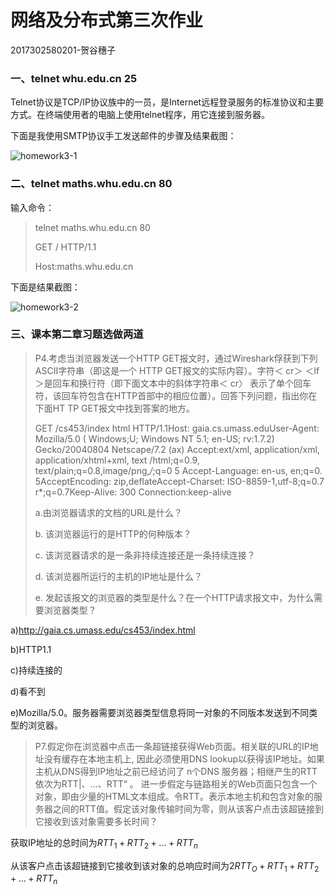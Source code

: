 # 网络及分布式第三次作业

2017302580201-贺谷穗子

### 一、telnet whu.edu.cn 25

Telnet协议是TCP/IP协议族中的一员，是Internet远程登录服务的标准协议和主要方式。在终端使用者的电脑上使用telnet程序，用它连接到服务器。

下面是我使用SMTP协议手工发送邮件的步骤及结果截图：

![homework3-1](homework3-1.jpg)

### 二、telnet maths.whu.edu.cn 80

输入命令：

> telnet maths.whu.edu.cn 80
>
> GET / HTTP/1.1
>
> Host:maths.whu.edu.cn

下面是结果截图：

![homework3-2](homework3-2.jpg)

### 三、课本第二章习题选做两道

> P4.考虑当浏览器发送一个HTTP GET报文时，通过Wireshark俘获到下列ASCII字符串（即这是一个 HTTP GET报文的实际内容）。字符＜ cr＞ ＜lf＞是回车和换行符（即下面文本中的斜体字符串＜ cr〉 表示了单个回车符，该回车符包含在HTTP首部中的相应位置）。回答下列问题，指出你在下面HT TP GET报文中找到答案的地方。
>
> GET /cs453/index html HTTP/1.1<cr><lf>Host: gaia.cs.umass.edu<cr><lf>User-Agent: Mozilla/5.0 ( Windows;U; Windows NT 5.1; en-US; rv:1.7.2) Gecko/20040804 Netscape/7.2 (ax)<cr><lf> Accept:ext/xml, application/xml, application/xhtml+xml, text /html;q=0.9, text/plain;q=0.8,image/png,*/*;q=0 5 <cr><lf>Accept-Language: en-us, en;q=0. 5<cr><lf>AcceptEncoding: zip,deflate<cr><lf>Accept-Charset: ISO-8859-1,utf-8;q=0.7 r*;q=0.7<cr><lf>Keep-Alive: 300 <cr><lf>Connection:keep-alive<cr><lf><cr><lf>
>
> a.由浏览器请求的文档的URL是什么？ 
>
> b. 该浏览器运行的是HTTP的何种版本？
>
>  c. 该浏览器请求的是一条非持续连接还是一条持续连接？ 
>
> d. 该浏览器所运行的主机的IP地址是什么？ 
>
> e. 发起该报文的浏览器的类型是什么？在一个HTTP请求报文中，为什么需要浏览器类型？

a)http://gaia.cs.umass.edu/cs453/index.html

b)HTTP1.1

c)持续连接的

d)看不到

e)Mozilla/5.0。服务器需要浏览器类型信息将同一对象的不同版本发送到不同类型的浏览器。

> P7.假定你在浏览器中点击一条超链接获得Web页面。相关联的URL的IP地址没有缓存在本地主机上, 因此必须使用DNS lookup以获得该IP地址。如果主机从DNS得到IP地址之前已经访问了 n个DNS 服务器；相继产生的RTT依次为RTT|、…、RTT“ 。 进一步假定与链路相关的Web页面只包含一个 对象，即由少量的HTML文本组成。令RTT。表示本地主机和包含对象的服务器之间的RTT值。假定该对象传输时间为零，则从该客户点击该超链接到它接收到该对象需要多长时间？

获取IP地址的总时间为$RTT_1+RTT_2+...+RTT_n$

从该客户点击该超链接到它接收到该对象的总响应时间为$2RTT_O+RTT_1+RTT_2+...+RTT_n$